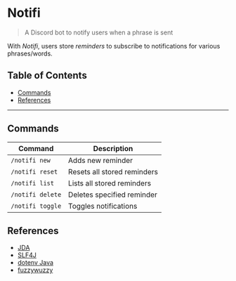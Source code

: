 # **Notifi**

> A Discord bot to notify users when a phrase is sent

With *Notifi*, users store *reminders* to subscribe to notifications for various phrases/words.

## Table of Contents

- [Commands](#commands)
- [References](#references)

---

## Commands

| Command           | Description                |
|-------------------|----------------------------|
| `/notifi new`    | Adds new reminder           |
| `/notifi reset`  | Resets all stored reminders |
| `/notifi list`   | Lists all stored reminders  |
| `/notifi delete` | Deletes specified reminder  |
| `/notifi toggle` | Toggles notifications       |

## References

- [JDA](https://github.com/DV8FromTheWorld/JDA)
- [SLF4J](https://github.com/qos-ch/slf4j)
- [dotenv Java](https://github.com/cdimascio/dotenv-java)
- [fuzzywuzzy](https://github.com/xdrop/fuzzywuzzy)